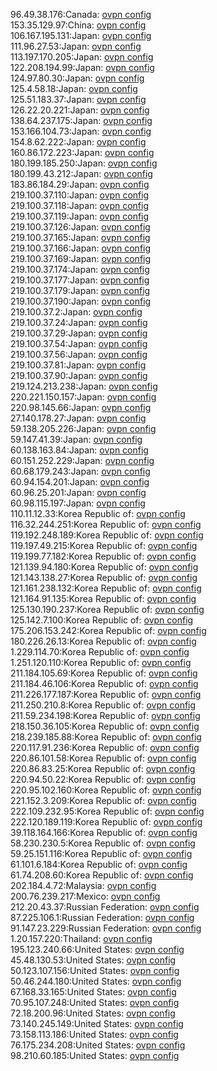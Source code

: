 96.49.38.176:Canada: [ovpn config](vpn/96_49_38_176.ovpn)  
153.35.129.97:China: [ovpn config](vpn/153_35_129_97.ovpn)  
106.167.195.131:Japan: [ovpn config](vpn/106_167_195_131.ovpn)  
111.96.27.53:Japan: [ovpn config](vpn/111_96_27_53.ovpn)  
113.197.170.205:Japan: [ovpn config](vpn/113_197_170_205.ovpn)  
122.208.194.99:Japan: [ovpn config](vpn/122_208_194_99.ovpn)  
124.97.80.30:Japan: [ovpn config](vpn/124_97_80_30.ovpn)  
125.4.58.18:Japan: [ovpn config](vpn/125_4_58_18.ovpn)  
125.51.183.37:Japan: [ovpn config](vpn/125_51_183_37.ovpn)  
126.22.20.221:Japan: [ovpn config](vpn/126_22_20_221.ovpn)  
138.64.237.175:Japan: [ovpn config](vpn/138_64_237_175.ovpn)  
153.166.104.73:Japan: [ovpn config](vpn/153_166_104_73.ovpn)  
154.8.62.222:Japan: [ovpn config](vpn/154_8_62_222.ovpn)  
160.86.172.223:Japan: [ovpn config](vpn/160_86_172_223.ovpn)  
180.199.185.250:Japan: [ovpn config](vpn/180_199_185_250.ovpn)  
180.199.43.212:Japan: [ovpn config](vpn/180_199_43_212.ovpn)  
183.86.184.29:Japan: [ovpn config](vpn/183_86_184_29.ovpn)  
219.100.37.110:Japan: [ovpn config](vpn/219_100_37_110.ovpn)  
219.100.37.118:Japan: [ovpn config](vpn/219_100_37_118.ovpn)  
219.100.37.119:Japan: [ovpn config](vpn/219_100_37_119.ovpn)  
219.100.37.126:Japan: [ovpn config](vpn/219_100_37_126.ovpn)  
219.100.37.165:Japan: [ovpn config](vpn/219_100_37_165.ovpn)  
219.100.37.166:Japan: [ovpn config](vpn/219_100_37_166.ovpn)  
219.100.37.169:Japan: [ovpn config](vpn/219_100_37_169.ovpn)  
219.100.37.174:Japan: [ovpn config](vpn/219_100_37_174.ovpn)  
219.100.37.177:Japan: [ovpn config](vpn/219_100_37_177.ovpn)  
219.100.37.179:Japan: [ovpn config](vpn/219_100_37_179.ovpn)  
219.100.37.190:Japan: [ovpn config](vpn/219_100_37_190.ovpn)  
219.100.37.2:Japan: [ovpn config](vpn/219_100_37_2.ovpn)  
219.100.37.24:Japan: [ovpn config](vpn/219_100_37_24.ovpn)  
219.100.37.29:Japan: [ovpn config](vpn/219_100_37_29.ovpn)  
219.100.37.54:Japan: [ovpn config](vpn/219_100_37_54.ovpn)  
219.100.37.56:Japan: [ovpn config](vpn/219_100_37_56.ovpn)  
219.100.37.81:Japan: [ovpn config](vpn/219_100_37_81.ovpn)  
219.100.37.90:Japan: [ovpn config](vpn/219_100_37_90.ovpn)  
219.124.213.238:Japan: [ovpn config](vpn/219_124_213_238.ovpn)  
220.221.150.157:Japan: [ovpn config](vpn/220_221_150_157.ovpn)  
220.98.145.66:Japan: [ovpn config](vpn/220_98_145_66.ovpn)  
27.140.178.27:Japan: [ovpn config](vpn/27_140_178_27.ovpn)  
59.138.205.226:Japan: [ovpn config](vpn/59_138_205_226.ovpn)  
59.147.41.39:Japan: [ovpn config](vpn/59_147_41_39.ovpn)  
60.138.163.84:Japan: [ovpn config](vpn/60_138_163_84.ovpn)  
60.151.252.229:Japan: [ovpn config](vpn/60_151_252_229.ovpn)  
60.68.179.243:Japan: [ovpn config](vpn/60_68_179_243.ovpn)  
60.94.154.201:Japan: [ovpn config](vpn/60_94_154_201.ovpn)  
60.96.25.201:Japan: [ovpn config](vpn/60_96_25_201.ovpn)  
60.98.115.197:Japan: [ovpn config](vpn/60_98_115_197.ovpn)  
110.11.12.33:Korea Republic of: [ovpn config](vpn/110_11_12_33.ovpn)  
116.32.244.251:Korea Republic of: [ovpn config](vpn/116_32_244_251.ovpn)  
119.192.248.189:Korea Republic of: [ovpn config](vpn/119_192_248_189.ovpn)  
119.197.49.215:Korea Republic of: [ovpn config](vpn/119_197_49_215.ovpn)  
119.199.77.182:Korea Republic of: [ovpn config](vpn/119_199_77_182.ovpn)  
121.139.94.180:Korea Republic of: [ovpn config](vpn/121_139_94_180.ovpn)  
121.143.138.27:Korea Republic of: [ovpn config](vpn/121_143_138_27.ovpn)  
121.161.238.132:Korea Republic of: [ovpn config](vpn/121_161_238_132.ovpn)  
121.164.91.135:Korea Republic of: [ovpn config](vpn/121_164_91_135.ovpn)  
125.130.190.237:Korea Republic of: [ovpn config](vpn/125_130_190_237.ovpn)  
125.142.7.100:Korea Republic of: [ovpn config](vpn/125_142_7_100.ovpn)  
175.206.153.242:Korea Republic of: [ovpn config](vpn/175_206_153_242.ovpn)  
180.226.26.13:Korea Republic of: [ovpn config](vpn/180_226_26_13.ovpn)  
1.229.114.70:Korea Republic of: [ovpn config](vpn/1_229_114_70.ovpn)  
1.251.120.110:Korea Republic of: [ovpn config](vpn/1_251_120_110.ovpn)  
211.184.105.69:Korea Republic of: [ovpn config](vpn/211_184_105_69.ovpn)  
211.184.46.106:Korea Republic of: [ovpn config](vpn/211_184_46_106.ovpn)  
211.226.177.187:Korea Republic of: [ovpn config](vpn/211_226_177_187.ovpn)  
211.250.210.8:Korea Republic of: [ovpn config](vpn/211_250_210_8.ovpn)  
211.59.234.198:Korea Republic of: [ovpn config](vpn/211_59_234_198.ovpn)  
218.150.36.105:Korea Republic of: [ovpn config](vpn/218_150_36_105.ovpn)  
218.239.185.88:Korea Republic of: [ovpn config](vpn/218_239_185_88.ovpn)  
220.117.91.236:Korea Republic of: [ovpn config](vpn/220_117_91_236.ovpn)  
220.86.101.58:Korea Republic of: [ovpn config](vpn/220_86_101_58.ovpn)  
220.86.83.25:Korea Republic of: [ovpn config](vpn/220_86_83_25.ovpn)  
220.94.50.22:Korea Republic of: [ovpn config](vpn/220_94_50_22.ovpn)  
220.95.102.160:Korea Republic of: [ovpn config](vpn/220_95_102_160.ovpn)  
221.152.3.209:Korea Republic of: [ovpn config](vpn/221_152_3_209.ovpn)  
222.109.232.95:Korea Republic of: [ovpn config](vpn/222_109_232_95.ovpn)  
222.120.189.119:Korea Republic of: [ovpn config](vpn/222_120_189_119.ovpn)  
39.118.164.166:Korea Republic of: [ovpn config](vpn/39_118_164_166.ovpn)  
58.230.230.5:Korea Republic of: [ovpn config](vpn/58_230_230_5.ovpn)  
59.25.151.116:Korea Republic of: [ovpn config](vpn/59_25_151_116.ovpn)  
61.101.6.184:Korea Republic of: [ovpn config](vpn/61_101_6_184.ovpn)  
61.74.208.60:Korea Republic of: [ovpn config](vpn/61_74_208_60.ovpn)  
202.184.4.72:Malaysia: [ovpn config](vpn/202_184_4_72.ovpn)  
200.76.239.217:Mexico: [ovpn config](vpn/200_76_239_217.ovpn)  
212.20.43.37:Russian Federation: [ovpn config](vpn/212_20_43_37.ovpn)  
87.225.106.1:Russian Federation: [ovpn config](vpn/87_225_106_1.ovpn)  
91.147.23.229:Russian Federation: [ovpn config](vpn/91_147_23_229.ovpn)  
1.20.157.220:Thailand: [ovpn config](vpn/1_20_157_220.ovpn)  
195.123.240.66:United States: [ovpn config](vpn/195_123_240_66.ovpn)  
45.48.130.53:United States: [ovpn config](vpn/45_48_130_53.ovpn)  
50.123.107.156:United States: [ovpn config](vpn/50_123_107_156.ovpn)  
50.46.244.180:United States: [ovpn config](vpn/50_46_244_180.ovpn)  
67.168.33.165:United States: [ovpn config](vpn/67_168_33_165.ovpn)  
70.95.107.248:United States: [ovpn config](vpn/70_95_107_248.ovpn)  
72.18.200.96:United States: [ovpn config](vpn/72_18_200_96.ovpn)  
73.140.245.149:United States: [ovpn config](vpn/73_140_245_149.ovpn)  
73.158.113.186:United States: [ovpn config](vpn/73_158_113_186.ovpn)  
76.175.234.208:United States: [ovpn config](vpn/76_175_234_208.ovpn)  
98.210.60.185:United States: [ovpn config](vpn/98_210_60_185.ovpn)  
